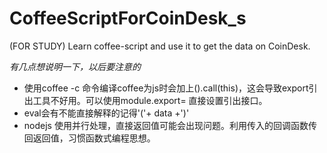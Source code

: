 CoffeeScriptForCoinDesk_s
=========================

(FOR STUDY) Learn coffee-script and use it to get the data on CoinDesk. 

*有几点想说明一下，以后要注意的*

- 使用coffee -c 命令编译coffee为js时会加上().call(this)，这会导致export引出工具不好用。可以使用module.export= 直接设置引出接口。
- eval会有不能直接解释的记得'('+ data +')' 
- nodejs 使用并行处理，直接返回值可能会出现问题。利用传入的回调函数传回返回值，习惯函数式编程思想。